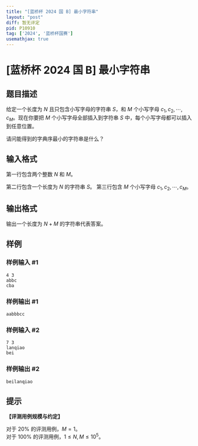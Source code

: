 ```yaml
---
title: "[蓝桥杯 2024 国 B] 最小字符串"
layout: "post"
diff: 暂无评定
pid: P10910
tag: ['2024', '蓝桥杯国赛']
usemathjax: true
---
```


# [蓝桥杯 2024 国 B] 最小字符串
## 题目描述

给定一个长度为 $N$ 且只包含小写字母的字符串 $S$，和 $M$ 个小写字母 $c_1, c_2, \cdots, c_M$。现在你要把 $M$ 个小写字母全部插入到字符串 $S$ 中，每个小写字母都可以插入到任意位置。

请问能得到的字典序最小的字符串是什么？
## 输入格式

第一行包含两个整数 $N$ 和 $M$。

第二行包含一个长度为 $N$ 的字符串 $S$。
第三行包含 $M$ 个小写字母 $c_1, c_2, \cdots, c_M$。
## 输出格式

输出一个长度为 $N + M$ 的字符串代表答案。
## 样例

### 样例输入 #1
```
4 3
abbc
cba
```
### 样例输出 #1
```
aabbbcc
```
### 样例输入 #2
```
7 3
lanqiao
bei
```
### 样例输出 #2
```
beilanqiao
```
## 提示

**【评测用例规模与约定】**

对于 $20\%$ 的评测用例，$M = 1$。  
对于 $100\%$ 的评测用例，$1 \le N, M \le 10^5$。
